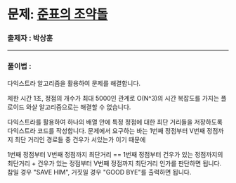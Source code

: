 # 문제: [준표의 조약돌][link]

[link]: https://www.acmicpc.net/problem/15831

### 출제자 : 박상훈

---
### 풀이법 : 

다익스트라 알고리즘을 활용하여 문제를 해결합니다.

제한 시간 1초, 정점의 개수가 최대 5000인 관계로 O(N^3)의 시간 복잡도를 가지는 플로이드 와샬 알고리즘으로는 해결할 수 없습니다.

다익스트라를 활용하여 하나의 배열 안에 특정 정점에 대한 최단 거리들을 저장하도록 다익스트라 코드를 작성합니다.
문제에서 요구하는 바는 1번째 정점부터 V번째 정점까지 최단 거리인 경로들 중 건우가 서있는가 이기 때문에

1번째 정점부터 V번째 정점까지 최단거리 == 1번째 정점부터 건우가 있는 정점까지의 최단거리 + 건우가 있는 정점부터 V번째 정점까지 최단거리
인가를 판단하면 됩니다. 참일 경우 "SAVE HIM", 거짓일 경우 "GOOD BYE"를 출력하면 됩니다.